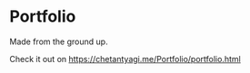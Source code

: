 # Portfolio

Made from the ground up.

Check it out on 
https://chetantyagi.me/Portfolio/portfolio.html
